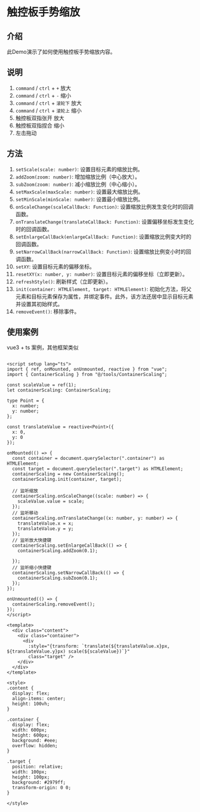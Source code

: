 # 触控板手势缩放

## 介绍

此Demo演示了如何使用触控板手势缩放内容。

## 说明

1. `command` / `ctrl` + `+` 放大
2. `command` / `ctrl` + `-` 缩小
3. `command` / `ctrl` + `滚轮下` 放大
4. `command` / `ctrl` + `滚轮上` 缩小
5. 触控板双指张开 放大
6. 触控板双指捏合 缩小
7. 左击拖动

## 方法

1. `setScale(scale: number)`: 设置目标元素的缩放比例。
2. `addZoom(zoom: number)`: 增加缩放比例（中心放大）。
3. `subZoom(zoom: number)`: 减小缩放比例（中心缩小）。
4. `setMaxScale(maxScale: number)`: 设置最大缩放比例。
5. `setMinScale(minScale: number)`: 设置最小缩放比例。
6. `onScaleChange(scaleCallBack: Function)`: 设置缩放比例发生变化时的回调函数。
7. `onTranslateChange(translateCallBack: Function)`: 设置偏移坐标发生变化时的回调函数。
8. `setEnlargeCallBack(enlargeCallBack: Function)`: 设置缩放比例变大时的回调函数。
9. `setNarrowCallBack(narrowCallBack: Function)`: 设置缩放比例变小时的回调函数。
10. `setXY`: 设置目标元素的偏移坐标。
11. `resetXY(x: number, y: number)`: 设置目标元素的偏移坐标（立即更新）。
12. `refreshStyle()`: 刷新样式（立即更新）。
13. `init(container: HTMLElement, target: HTMLElement)`: 初始化方法，将父元素和目标元素保存为属性，并绑定事件。此外，该方法还居中显示目标元素并设置其初始样式。
14. `removeEvent()`: 移除事件。

## 使用案例

vue3 + ts 案例，其他框架类似

```vue

<script setup lang="ts">
import { ref, onMounted, onUnmounted, reactive } from "vue";
import { ContainerScaling } from "@/tools/ContainerScaling";

const scaleValue = ref(1);
let containerScaling: ContainerScaling;

type Point = {
  x: number;
  y: number;
};

const translateValue = reactive<Point>({
  x: 0,
  y: 0
});

onMounted(() => {
  const container = document.querySelector(".container") as HTMLElement;
  const target = document.querySelector(".target") as HTMLElement;
  containerScaling = new ContainerScaling();
  containerScaling.init(container, target);

  // 监听缩放
  containerScaling.onScaleChange((scale: number) => {
    scaleValue.value = scale;
  });
  // 监听移动
  containerScaling.onTranslateChange((x: number, y: number) => {
    translateValue.x = x;
    translateValue.y = y;
  });
  // 监听放大快捷键
  containerScaling.setEnlargeCallBack(() => {
    containerScaling.addZoom(0.1);

  });
  // 监听缩小快捷键
  containerScaling.setNarrowCallBack(() => {
    containerScaling.subZoom(0.1);
  });
});

onUnmounted(() => {
  containerScaling.removeEvent();
});
</script>

<template>
  <div class="content">
    <div class="container">
      <div
        :style="{transform: `translate(${translateValue.x}px, ${translateValue.y}px) scale(${scaleValue})`}"
        class="target" />
    </div>
  </div>
</template>

<style>
.content {
  display: flex;
  align-items: center;
  height: 100vh;
}

.container {
  display: flex;
  width: 600px;
  height: 600px;
  background: #eee;
  overflow: hidden;
}

.target {
  position: relative;
  width: 100px;
  height: 100px;
  background: #2979ff;
  transform-origin: 0 0;
}

</style>


```
